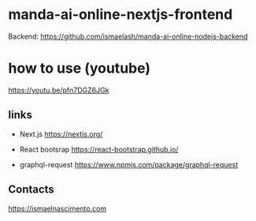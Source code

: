 # manda-ai-online-nextjs-frontend
Backend: https://github.com/ismaelash/manda-ai-online-nodejs-backend

# how to use (youtube)
https://youtu.be/pfn7DGZ6JGk

## links
- Next.js
https://nextjs.org/

- React bootsrap
https://react-bootstrap.github.io/

- graphql-request
https://www.npmjs.com/package/graphql-request

## Contacts
https://ismaelnascimento.com
